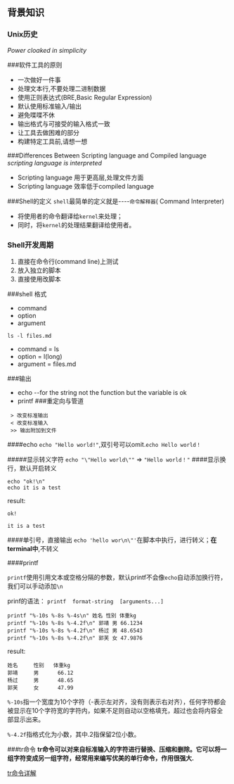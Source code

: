 ## 背景知识
### Unix历史
*Power cloaked in simplicity*

###软件工具的原则
* 一次做好一件事
* 处理文本行,不要处理二进制数据
* 使用正则表达式(BRE,Basic Regular Expression)
* 默认使用标准输入/输出
* 避免喋喋不休
* 输出格式与可接受的输入格式一致
* 让工具去做困难的部分
* 构建特定工具前,请想一想

###Differences Between Scripting language and Compiled language
*scripting language is interpreted*
* Scripting language 用于更高层,处理文件方面
* Scripting language 效率低于compiled language

###Shell的定义
`shell`最简单的定义就是----`命令解释器`( Command Interpreter)

- 将使用者的命令翻译给`kernel`来处理；
- 同时，将`kernel`的处理结果翻译给使用者。

### Shell开发周期
1. 直接在命令行(command line)上测试
2. 放入独立的脚本
3. 直接使用改脚本

###shell 格式
* command
* option
* argument

`ls -l files.md`
* command = ls
* option = l(long)
* argument = files.md

###输出
* echo --for the string not the function but the variable is ok
* printf 
###重定向与管道
```
 > 改变标准输出
 < 改变标准输入
 >> 输出附加到文件
```

####echo
`echo "Hello world!"`,双引号可以omit.`echo Hello world！`

#####显示转义字符
`echo "\"Hello world\""` => `"Hello world！"`
####显示换行，默认开启转义
```shell
echo "ok!\n" 
echo it is a test
```
result:
```shell
ok!

it is a test 
```

####单引号，直接输出
`echo 'hello wor\n\"'`在脚本中执行，进行转义；**在terminal中**,不转义

####printf

`printf`使用引用文本或空格分隔的参数，默认printf不会像`echo`自动添加换行符，我们可以手动添加`\n`

prinf的语法：
`printf  format-string  [arguments...]`

```shell 
printf "%-10s %-8s %-4s\n" 姓名 性别 体重kg  
printf "%-10s %-8s %-4.2f\n" 郭靖 男 66.1234 
printf "%-10s %-8s %-4.2f\n" 杨过 男 48.6543 
printf "%-10s %-8s %-4.2f\n" 郭芙 女 47.9876 
```
result:
```
姓名     性别   体重kg
郭靖     男      66.12
杨过     男      48.65
郭芙     女      47.99
```

`%-10s`指一个宽度为10个字符（-表示左对齐，没有则表示右对齐），任何字符都会被显示在10个字符宽的字符内，如果不足则自动以空格填充，超过也会将内容全部显示出来。

`%-4.2f`指格式化为小数，其中.2指保留2位小数。



###tr命令
**tr命令可以对来自标准输入的字符进行替换、压缩和删除。它可以将一组字符变成另一组字符，经常用来编写优美的单行命令，作用很强大.**

[tr命令详解](http://man.linuxde.net/tr)







 
